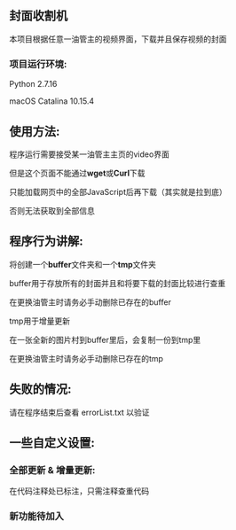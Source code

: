 ## 封面收割机

本项目根据任意一油管主的视频界面，下载并且保存视频的封面

### 项目运行环境: 

Python 2.7.16

macOS Catalina 10.15.4

## 使用方法: 

程序运行需要接受某一油管主主页的video界面

但是这个页面不能通过**wget**或**Curl**下载

只能加载网页中的全部JavaScript后再下载（其实就是拉到底）

否则无法获取到全部信息

## 程序行为讲解:

将创建一个**buffer**文件夹和一个**tmp**文件夹

buffer用于存放所有的封面并且和将要下载的封面比较进行查重

在更换油管主时请务必手动删除已存在的buffer

tmp用于增量更新

在一张全新的图片村到buffer里后，会复制一份到tmp里

在更换油管主时请务必手动删除已存在的tmp

## 失败的情况: 

请在程序结束后查看 errorList.txt 以验证

## 一些自定义设置: 

### 全部更新 & 增量更新:

在代码注释处已标注，只需注释查重代码

### 新功能待加入